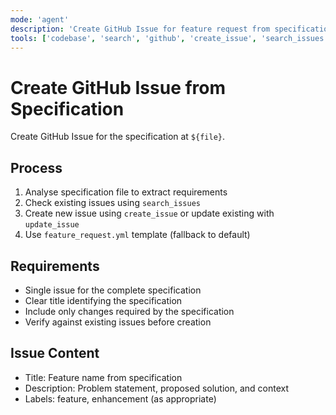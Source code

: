 ```yaml
---
mode: 'agent'
description: 'Create GitHub Issue for feature request from specification file using feature_request.yml template.'
tools: ['codebase', 'search', 'github', 'create_issue', 'search_issues', 'update_issue']
---
```

# Create GitHub Issue from Specification

Create GitHub Issue for the specification at `${file}`.

## Process

1. Analyse specification file to extract requirements
2. Check existing issues using `search_issues`
3. Create new issue using `create_issue` or update existing with `update_issue`
4. Use `feature_request.yml` template (fallback to default)

## Requirements

- Single issue for the complete specification
- Clear title identifying the specification
- Include only changes required by the specification
- Verify against existing issues before creation

## Issue Content

- Title: Feature name from specification
- Description: Problem statement, proposed solution, and context
- Labels: feature, enhancement (as appropriate)
